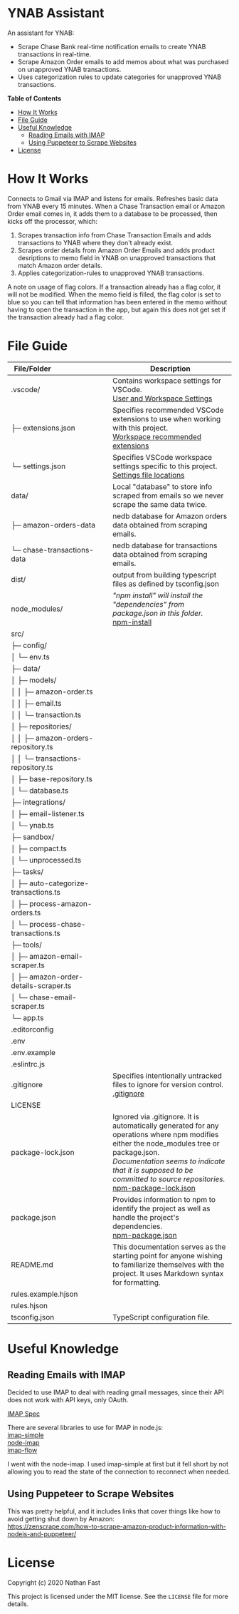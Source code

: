 # YNAB Assistant  <!-- omit in toc -->

An assistant for YNAB:
- Scrape Chase Bank real-time notification emails to create YNAB transactions in real-time.
- Scrape Amazon Order emails to add memos about what was purchased on unapproved YNAB transactions.
- Uses categorization rules to update categories for unapproved YNAB transactions.

**Table of Contents**
- [How It Works](#how-it-works)
- [File Guide](#file-guide)
- [Useful Knowledge](#useful-knowledge)
  - [Reading Emails with IMAP](#reading-emails-with-imap)
  - [Using Puppeteer to Scrape Websites](#using-puppeteer-to-scrape-websites)
- [License](#license)

# How It Works

Connects to Gmail via IMAP and listens for emails. Refreshes basic data from YNAB every 15 minutes.
When a Chase Transaction email or Amazon Order email comes in, it adds them to a database to be processed, then kicks off the processor, which:
1. Scrapes transaction info from Chase Transaction Emails and adds transactions to YNAB where they don't already exist.
2. Scrapes order details from Amazon Order Emails and adds product desriptions to memo field in YNAB on unapproved transactions that match Amazon order details. 
3. Applies categorization-rules to unapproved YNAB transactions.

A note on usage of flag colors. If a transaction already has a flag color, it will not be modified. When the memo field is filled, the flag color is set to blue so you can tell that information has been entered in the memo without having to open the transaction in the app, but again this does not get set if the transaction already had a flag color.

# File Guide

| File/Folder&nbsp;&nbsp;&nbsp;&nbsp;&nbsp;&nbsp;&nbsp;&nbsp;&nbsp;&nbsp;&nbsp;&nbsp;&nbsp;&nbsp;&nbsp;&nbsp;&nbsp;&nbsp;&nbsp;&nbsp;&nbsp;&nbsp;&nbsp;&nbsp;&nbsp;&nbsp;&nbsp; | Description |
|-------------|-------------|
| .vscode/                              | Contains workspace settings for VSCode. <br /> [User and Workspace Settings](https://code.visualstudio.com/docs/getstarted/settings)  |
| ├─ extensions.json                    | Specifies recommended VSCode extensions to use when working with this project. <br /> [Workspace recommended extensions](https://code.visualstudio.com/docs/editor/extension-gallery#_workspace-recommended-extensions) |
| └─ settings.json                      | Specifies VSCode workspace settings specific to this project. <br /> [Settings file locations](https://code.visualstudio.com/docs/getstarted/settings#_settings-file-locations) |
| data/                                 | Local "database" to store info scraped from emails so we never scrape the same data twice. |
| ├─ amazon-orders-data                 | nedb database for Amazon orders data obtained from scraping emails. |
| └─ chase-transactions-data            | nedb database for transactions data obtained from scraping emails. |
| dist/                                 | output from building typescript files as defined by tsconfig.json |
| node_modules/                         | *"npm install" will install the "dependencies" from package.json in this folder.* <br /> [npm-install](https://docs.npmjs.com/cli/install)  |
| src/                                  | |
| ├─ config/                            | |
| │  └─ env.ts                          | |
| ├─ data/                              | |
| │  ├─ models/                         | |
| │  │  ├─ amazon-order.ts              | |
| │  │  ├─ email.ts                     | |
| │  │  └─ transaction.ts               | |
| │  ├─ repositories/                   | |
| │  │  ├─ amazon-orders-repository.ts  | |
| │  │  └─ transactions-repository.ts   | |
| │  ├─ base-repository.ts              | |
| │  └─ database.ts                     | |
| ├─ integrations/                      | |
| │  ├─ email-listener.ts               | |
| │  └─ ynab.ts                         | |
| ├─ sandbox/                           | |
| │  ├─ compact.ts                      | |
| │  └─ unprocessed.ts                  | |
| ├─ tasks/                             | |
| │  ├─ auto-categorize-transactions.ts | |
| │  ├─ process-amazon-orders.ts        | |
| │  └─ process-chase-transactions.ts   | |
| ├─ tools/                             | |
| │  ├─ amazon-email-scraper.ts         | |
| │  ├─ amazon-order-details-scraper.ts | |
| │  └─ chase-email-scraper.ts          | |
| └─ app.ts                             | |
| .editorconfig                         | |
| .env                                  | |
| .env.example                          | |
| .eslintrc.js                          | |
| .gitignore                            | Specifies intentionally untracked files to ignore for version control. <br />[.gitignore](https://git-scm.com/docs/gitignore) |
| LICENSE                               | |
| package-lock.json                     | Ignored via .gitignore. It is automatically generated for any operations where npm modifies either the node_modules tree or package.json. <br /> *Documentation seems to indicate that it is supposed to be committed to source repositories.* <br />[npm-package-lock.json](https://docs.npmjs.com/configuring-npm/package-lock-json.html) |
| package.json                          | Provides information to npm to identify the project as well as handle the project's dependencies. <br /> [npm-package.json](https://docs.npmjs.com/configuring-npm/package-json.html) |
| README.md                             | This documentation serves as the starting point for anyone wishing to familiarize themselves with the project. It uses Markdown syntax for formatting. |
| rules.example.hjson                   | |
| rules.hjson                           | |
| tsconfig.json                         | TypeScript configuration file. |

# Useful Knowledge

## Reading Emails with IMAP 

Decided to use IMAP to deal with reading gmail messages, since their API does not work with API keys, only OAuth.  

[IMAP Spec](https://tools.ietf.org/html/rfc3501)  

There are several libraries to use for IMAP in node.js:  
[imap-simple](https://github.com/chadxz/imap-simple)  
[node-imap](https://github.com/mscdex/node-imap)  
[imap-flow](https://github.com/andris9/imapflow)  

I went with the node-imap. I used imap-simple at first but it fell short by not allowing you to read the state of the connection to reconnect when needed.

## Using Puppeteer to Scrape Websites

This was pretty helpful, and it includes links that cover things like how to avoid getting shut down by Amazon:  
https://zenscrape.com/how-to-scrape-amazon-product-information-with-nodejs-and-puppeteer/

# License

Copyright (c) 2020 Nathan Fast

This project is licensed under the MIT license. See the `LICENSE` file for more details.